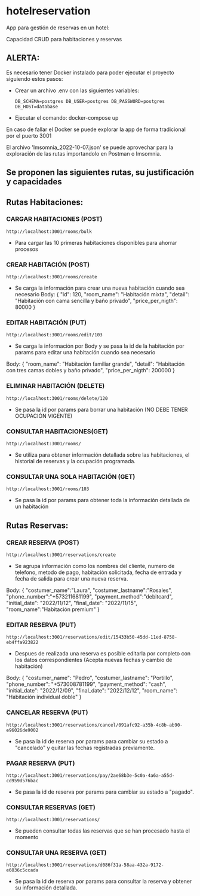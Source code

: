 # hotelreservation

App para gestión de reservas en un hotel:

Capacidad CRUD para habitaciones y reservas

## ALERTA:

Es necesario tener Docker instalado para poder ejecutar el proyecto siguiendo estos pasos:

- Crear un archivo .env con las siguientes variables: 

	`DB_SCHEMA=postgres
	DB_USER=postgres
	DB_PASSWORD=postgres
	DB_HOST=database`

- Ejecutar el comando: docker-compose up

En caso de fallar el Docker se puede explorar la app de forma tradicional por el puerto 3001

El archivo 'Imsomnia_2022-10-07.json' se puede aprovechar para la exploración de las rutas importandolo en Postman o Imsomnia.



## Se proponen las siguientes rutas, su justificación y capacidades 


## Rutas Habitaciones:

### CARGAR HABITACIONES (POST)
`http://localhost:3001/rooms/bulk`

- Para cargar las 10 primeras habitaciones disponibles para ahorrar procesos

### CREAR HABITACIÓN (POST)
`http://localhost:3001/rooms/create`

- Se carga la información para crear una nueva habitación cuando sea necesario
Body:
	{
		"id": 120,
		"room_name": "Habitación mixta",
		"detail": "Habitación con cama sencilla y baño privado",
		"price_per_nigth": 80000
	}

### EDITAR HABITACIÓN (PUT)
`http://localhost:3001/rooms/edit/103`

- Se carga la información por Body y se pasa la id de la habitación por params para editar una habitación cuando sea necesario

Body:
	{
		"room_name": "Habitación familiar grande",
		"detail": "Habitación con tres camas dobles y baño privado",
		"price_per_nigth": 200000
	}

### ELIMINAR HABITACIÓN (DELETE)
`http://localhost:3001/rooms/delete/120`

- Se pasa la id por params para borrar una habitación (NO DEBE TENER OCUPACIÓN VIGENTE)

### CONSULTAR HABITACIONES(GET)
`http://localhost:3001/rooms/`

- Se utiliza para obtener información detallada sobre las habitaciones, el historial de reservas y la ocupación programada.

### CONSULTAR UNA SOLA HABITACIÓN (GET)
`http://localhost:3001/rooms/103`

- Se pasa la id por params para obtener toda la información detallada de un habitación



## Rutas Reservas:

### CREAR RESERVA (POST)
`http://localhost:3001/reservations/create`

- Se agrupa información como los nombres del cliente, numero de telefono, metodo de pago, habitación solicitada, fecha de entrada y fecha de salida para crear una nueva reserva.

Body:
{
	"costumer_name":"Laura",
	"costumer_lastname":"Rosales",
	"phone_number":"+573211681199",
	"payment_method":"debitcard",
	"initial_date": "2022/11/12",
	"final_date": "2022/11/15",
	"room_name":"Habitación premium"
}

### EDITAR RESERVA (PUT) 
`http://localhost:3001/reservations/edit/15433b50-45dd-11ed-8758-eb4ffa923822`

- Despues de realizada una reserva es posible editarla por completo con los datos correspondientes
    (Acepta nuevas fechas y cambio de habitación)

Body:
{
	"costumer_name": "Pedro",
	"costumer_lastname": "Portillo",
	"phone_number": "+573008781199",
	"payment_method": "cash",
	"initial_date": "2022/12/09",
	"final_date": "2022/12/12",
	"room_name": "Habitación individual doble"
}

### CANCELAR RESERVA (PUT)
`http://localhost:3001/reservations/cancel/091afc92-a35b-4c8b-ab90-e96026de9002`

- Se pasa la id de reserva por params para cambiar su estado a "cancelado" y quitar las fechas registradas previamente.

### PAGAR RESERVA (PUT)
`http://localhost:3001/reservations/pay/2ae68b3e-5c0a-4a6a-a55d-cd959d576bac`

- Se pasa la id de reserva por params para cambiar su estado a "pagado".

### CONSULTAR RESERVAS (GET)
`http://localhost:3001/reservations/`

- Se pueden consultar todas las reservas que se han procesado hasta el momento

### CONSULTAR UNA RESERVA (GET)
`http://localhost:3001/reservations/d086f31a-58aa-432a-9172-e6036c5ccada`

- Se pasa la id de reserva por params para consultar la reserva y obtener su información detallada.